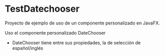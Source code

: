 # TestDatechooser

Proyecto de ejemplo de uso de un componente personalizado en JavaFX.

Uso el componente personalizado DateChooser

- DateChooser tiene entre sus propiedades, la de selección de español/inglés

